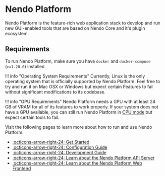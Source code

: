 # Nendo Platform

Nendo Platform is the feature-rich web application stack to develop and run new GUI-enabled tools that are based on Nendo Core and it's plugin ecosystem.

## Requirements

To run Nendo Platform, make sure you have `docker` and `docker-compose` (`>=1.28.0`) installed.

!!! info "Operating System Requirements"
    Currently, Linux is the only operating system that is officially supported by Nendo Platform. Feel free to try and run it on Mac OSX or Windows but expect certain Features to fail without significant modifications to its codebase.

!!! info "GPU Requirements"
    Nendo Platform needs a GPU with at least 24 GB of VRAM for all of its features to work properly. If your system does not have a GPU available, you can still run Nendo Platform in [CPU mode](platform/usage.md#cpu-only-mode) but expect certain tools to fail.

Visit the following pages to learn more about how to run and use Nendo Platform:

- [:octicons-arrow-right-24: Get Started](platform/usage.md)
- [:octicons-arrow-right-24: Configuration Guide](platform/config.md)
- [:octicons-arrow-right-24: Development Guide](platform/development.md)
- [:octicons-arrow-right-24: Learn about the Nendo Platform API Server](platform/server.md)
- [:octicons-arrow-right-24: Learn about the Nendo Platform Web Frontend](platform/web.md)